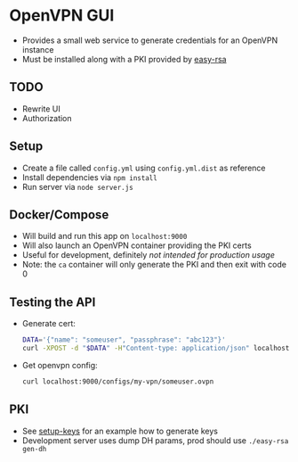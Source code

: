 # OpenVPN GUI

- Provides a small web service to generate credentials for an OpenVPN instance
- Must be installed along with a PKI provided by [easy-rsa](https://github.com/OpenVPN/easy-rsa)

## TODO

- Rewrite UI
- Authorization

## Setup

- Create a file called `config.yml` using `config.yml.dist` as reference
- Install dependencies via `npm install`
- Run server via `node server.js`

## Docker/Compose

- Will build and run this app on `localhost:9000`
- Will also launch an OpenVPN container providing the PKI certs
- Useful for development, definitely _not intended for production usage_
- Note: the `ca` container will only generate the PKI and then exit with code 0

## Testing the API

- Generate cert:

  ```sh
  DATA='{"name": "someuser", "passphrase": "abc123"}'
  curl -XPOST -d "$DATA" -H"Content-type: application/json" localhost:9000/certs
  ```

- Get openvpn config:

  ```sh
  curl localhost:9000/configs/my-vpn/someuser.ovpn
  ```

## PKI

- See [setup-keys](openvpn/setup-keys/sh) for an example how to generate keys
- Development server uses dump DH params, prod should use `./easy-rsa gen-dh`
